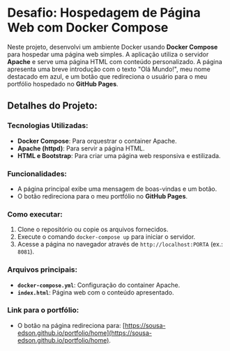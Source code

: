 # Desafio: Hospedagem de Página Web com Docker Compose

Neste projeto, desenvolvi um ambiente Docker usando **Docker Compose** para hospedar uma página web simples. A aplicação utiliza o servidor **Apache** e serve uma página HTML com conteúdo personalizado. A página apresenta uma breve introdução com o texto "Olá Mundo!", meu nome destacado em azul, e um botão que redireciona o usuário para o meu portfólio hospedado no **GitHub Pages**.

## Detalhes do Projeto:

### Tecnologias Utilizadas:
- **Docker Compose**: Para orquestrar o container Apache.
- **Apache (httpd)**: Para servir a página HTML.
- **HTML e Bootstrap**: Para criar uma página web responsiva e estilizada.

### Funcionalidades:
- A página principal exibe uma mensagem de boas-vindas e um botão.
- O botão redireciona para o meu portfólio no **GitHub Pages**.

### Como executar:
1. Clone o repositório ou copie os arquivos fornecidos.
2. Execute o comando `docker-compose up` para iniciar o servidor.
3. Acesse a página no navegador através de `http://localhost:PORTA` (ex.: `8081`).

### Arquivos principais:
- **`docker-compose.yml`**: Configuração do container Apache.
- **`index.html`**: Página web com o conteúdo apresentado.

### Link para o portfólio:
- O botão na página redireciona para: [https://sousa-edson.github.io/portfolio/home](https://sousa-edson.github.io/portfolio/home).
